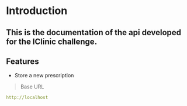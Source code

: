 # Introduction



## This is the documentation of the api developed for the IClinic challenge.
## Features
* Store a new prescription

> Base URL

```yaml
http://localhost
```